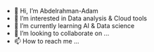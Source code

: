- 👋 Hi, I’m Abdelrahman-Adam
- 👀 I’m interested in Data analysis & Cloud tools
- 🌱 I’m currently learning AI & Data science
- 💞️ I’m looking to collaborate on ...
- 📫 How to reach me ...

<!---
Abdelrahman-Adams/Abdelrahman-Adams is a ✨ special ✨ repository because its `README.md` (this file) appears on your GitHub profile.
You can click the Preview link to take a look at your changes.
--->
